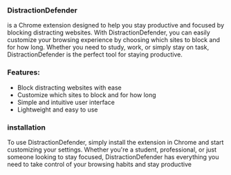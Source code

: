### DistractionDefender
is a Chrome extension designed to help you stay productive and focused by blocking distracting websites. With DistractionDefender, you can easily customize your browsing experience by choosing which sites to block and for how long. Whether you need to study, work, or simply stay on task, DistractionDefender is the perfect tool for staying productive.

### Features:

- Block distracting websites with ease
- Customize which sites to block and for how long
- Simple and intuitive user interface
- Lightweight and easy to use
### installation
To use DistractionDefender, simply install the extension in Chrome and start customizing your settings.
Whether you're a student, professional, or just someone looking to stay focused, DistractionDefender has everything you need to take control of your browsing habits and stay productive

